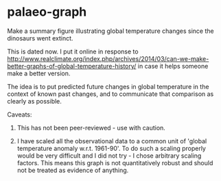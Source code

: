 palaeo-graph
============

Make a summary figure illustrating global temperature changes since the dinosaurs went extinct.

This is dated now. I put it online in response to http://www.realclimate.org/index.php/archives/2014/03/can-we-make-better-graphs-of-global-temperature-history/ in case it helps someone make a better version.

The idea is to put predicted future changes in global temperature in the context of known past changes, and to communicate that comparison as clearly as possible.

Caveats:

1) This has not been peer-reviewed - use with caution.

2) I have scaled all the observational data to a common unit of 'global temperature anomaly w.r.t. 1961-90'. To do such a scaling properly would be very difficult and I did not try - I chose arbitrary scaling factors.
 This means this graph is not quantitatively robust and should not be treated as evidence of anything. 

